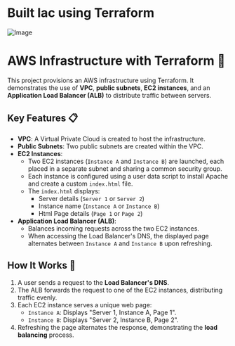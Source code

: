 # Built Iac using Terraform

![Image](https://github.com/user-attachments/assets/8dda9bef-1859-420b-8960-db6f66a23457)



# AWS Infrastructure with Terraform 🚀

This project provisions an AWS infrastructure using Terraform. It demonstrates the use of **VPC**, **public subnets**, **EC2 instances**, and an **Application Load Balancer (ALB)** to distribute traffic between servers.



## Key Features 📋

- **VPC**: A Virtual Private Cloud is created to host the infrastructure.
- **Public Subnets**: Two public subnets are created within the VPC.
- **EC2 Instances**: 
  - Two EC2 instances (`Instance A` and `Instance B`) are launched, each placed in a separate subnet and sharing a common security group.
  - Each instance is configured using a user data script to install Apache and create a custom `index.html` file.
  - The `index.html` displays:
    - Server details (`Server 1` or `Server 2`)
    - Instance name (`Instance A` or `Instance B`)
    - Html Page details (`Page 1` or `Page 2`)
- **Application Load Balancer (ALB)**:
  - Balances incoming requests across the two EC2 instances.
  - When accessing the Load Balancer's DNS, the displayed page alternates between `Instance A` and `Instance B` upon refreshing.

## How It Works 🔄

1. A user sends a request to the **Load Balancer's DNS**.
2. The ALB forwards the request to one of the EC2 instances, distributing traffic evenly.
3. Each EC2 instance serves a unique web page:
   - `Instance A`: Displays "Server 1, Instance A, Page 1".
   - `Instance B`: Displays "Server 2, Instance B, Page 2".
4. Refreshing the page alternates the response, demonstrating the **load balancing** process.
